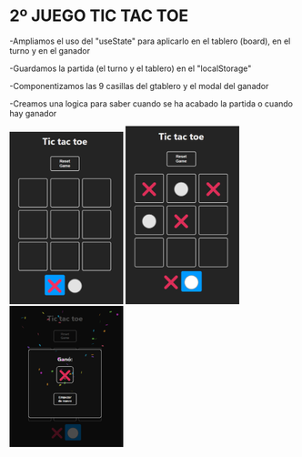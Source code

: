 # 2º JUEGO TIC TAC TOE

-Ampliamos el uso del "useState" para aplicarlo en el tablero (board), en el turno y en el ganador

-Guardamos la partida (el turno y el tablero) en el "localStorage"

-Componentizamos las 9 casillas del gtablero y el modal del ganador

-Creamos una logica para saber cuando se ha acabado la partida o cuando hay ganador

<img src="Tic-tac-toe-1.png" alt="Imagen tablero" width="200"> <img src="Tic-tac-toe-2.png" alt="Imagen Partida" width="200"> <img src="Tic-tac-toe-3.png" alt="Imagen Final" width="200">
